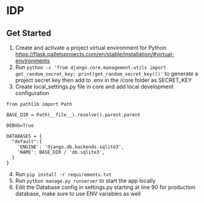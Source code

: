 # IDP


## Get Started

1. Create and activate a project virtual environment for Python https://flask.palletsprojects.com/en/stable/installation/#virtual-environments
2. Run ```python -c 'from django.core.management.utils import get_random_secret_key; print(get_random_secret_key())'``` to generate a project secret key then add to .env in the /core folder as SECRET_KEY
3. Create local_settings.py file in core and add local development configuration
```
from pathlib import Path

BASE_DIR = Path(__file__).resolve().parent.parent

DEBUG=True

DATABASES = {
  "default":{
    'ENGINE': 'django.db.backends.sqlite3',
    'NAME': BASE_DIR / 'db.sqlite3',
  }
}

```
4. Run ```pip install -r requirements.txt```
5. Run ```python manage.py runserver``` to start the app locally
6. Edit the Database config in settings.py starting at line 90 for production database, make sure to use ENV variables as well

